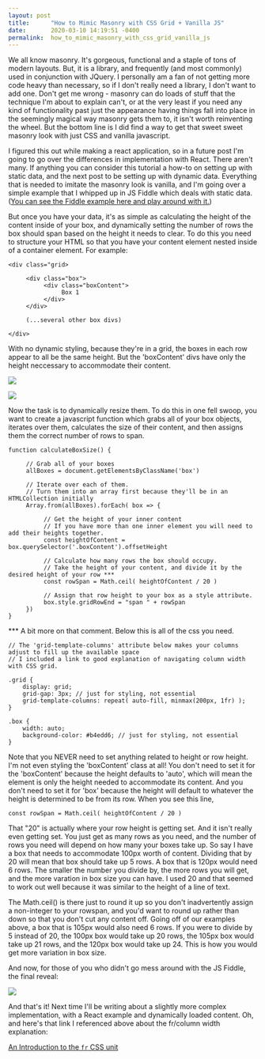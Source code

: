 ```yaml
---
layout: post
title:      "How to Mimic Masonry with CSS Grid + Vanilla JS"
date:       2020-03-10 14:19:51 -0400
permalink:  how_to_mimic_masonry_with_css_grid_vanilla_js
---
```



We all know masonry. It's gorgeous, functional and a staple of tons of modern layouts. But, it is a library, and frequently (and most commonly) used in conjunction with JQuery. I personally am a fan of not getting more code heavy than necessary, so if I don't really need a library, I don't want to add one. Don't get me wrong - masonry can do loads of stuff that the technique I'm about to explain can't, or at the very least if you need any kind of functionality past just the appearance having things fall into place in the seemingly magical way masonry gets them to, it isn't worth reinventing the wheel. But the bottom line is I did find a way to get that sweet sweet masonry look with just CSS and vanilla javascript.

I figured this out while making a react application, so in a future post I'm going to go over the differences in implementation with React. There aren't many. If anything you can consider this tutorial a how-to on setting up with static data, and the next post to be setting up with dynamic data. Everything that is needed to imitate the masonry look is vanilla, and I'm going over a simple example that I whipped up in JS Fiddle which deals with static data. ([You can see the Fiddle example here and play around with it.](https://jsfiddle.net/h1dmqtjp/4/))

But once you have your data, it's as simple as calculating the height of the content inside of your box, and dynamically setting the number of rows the box should span based on the height it needs to clear. To do this you need to structure your HTML so that you have your content element nested inside of a container element. For example: 

```
<div class="grid>

     <div class="box">
          <div class="boxContent">
               Box 1
          </div>
     </div>

     (...several other box divs)
		 
</div>
```

With no dynamic styling, because they're in a grid, the boxes in each row appear to all be the same height. But the 'boxContent' divs have only the height neccessary to accommodate their content. 


![](https://imgur.com/UmCuMpT.png) 

![](https://imgur.com/UKpA8vH.png)


Now the task is to dynamically resize them. To do this in one fell swoop, you want to create a javascript function which grabs all of your box objects, iterates over them, calculates the size of their content, and then assigns them the correct number of rows to span.

```
function calculateBoxSize() {

     // Grab all of your boxes
     allBoxes = document.getElementsByClassName('box')
		 
     // Iterate over each of them. 
     // Turn them into an array first because they'll be in an HTMLCollection initially
     Array.from(allBoxes).forEach( box => {
		 
          // Get the height of your inner content
          // If you have more than one inner element you will need to add their heights together.
          const heightOfContent = box.querySelector('.boxContent').offsetHeight
					
          // Calculate how many rows the box should occupy.
          // Take the height of your content, and divide it by the desired height of your row ***
          const rowSpan = Math.ceil( heightOfContent / 20 )
					
          // Assign that row height to your box as a style attribute.
          box.style.gridRowEnd = "span " + rowSpan
     })
}
```

*** A bit more on that comment. Below this is all of the css you need. 

```
// The 'grid-template-columns' attribute below makes your columns adjust to fill up the available space
// I included a link to good explanation of navigating column width with CSS grid.

.grid {
    display: grid;
    grid-gap: 3px; // just for styling, not essential
    grid-template-columns: repeat( auto-fill, minmax(200px, 1fr) );
}

.box {
    width: auto;
    background-color: #b4edd6; // just for styling, not essential
}
```

Note that you NEVER need to set anything related to height or row height. I'm not even styling the 'boxContent' class at all! You don't need to set it for the 'boxContent' because the height defaults to 'auto', which will mean the element is only the height needed to accommodate its content. And you don't need to set it for 'box' because the height will default to whatever the height is determined to be from its row. When you see this line,

```const rowSpan = Math.ceil( heightOfContent / 20 )```

That "20" is actually where your row height is getting set. And it isn't really even getting set. You just get as many rows as you need, and the number of rows you need will depend on how many your boxes take up. So say I have a box that needs to accommodate 100px worth of content. Dividing that by 20 will mean that box should take up 5 rows. A box that is 120px would need 6 rows. The smaller the number you divide by, the more rows you will get, and the more varation in box size you can have. I used 20 and that seemed to work out well because it was similar to the height of a line of text. 

The Math.ceil() is there just to round it up so you don't inadvertently assign a non-integer to your rowspan, and you'd want to round up rather than down so that you don't cut any content off. Going off of our examples above, a box that is 105px would also need 6 rows. If you were to divide by 5 instead of 20, the 100px box would take up 20 rows, the 105px box would take up 21 rows, and the 120px box would take up 24. This is how you would get more variation in box size.

And now, for those of you who didn't go mess around with the JS Fiddle, the final reveal:

![](https://imgur.com/ZflvL1C.png)

And that's it! Next time I'll be writing about a slightly more complex implementation, with a React example and dynamically loaded content. Oh, and here's that link I referenced above about the fr/column width explanation:

[An Introduction to the `fr` CSS unit](https://css-tricks.com/introduction-fr-css-unit/)




